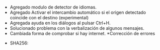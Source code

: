 * Agregado modulo de detector de idiomas.
* Agregado Activar el intercambio automático si el origen detectado coincide con el destino (experimental)
* Agregada ayuda en los diálogos al pulsar Ctrl+H.
* Solucionado problema con la verbalización de algunos mensajes.
* Cambiada forma de comprobar si hay internet.
*Corrección de errores
- SHA256: 